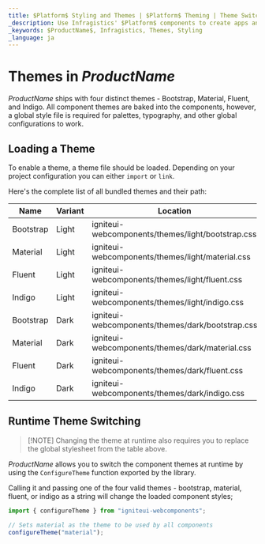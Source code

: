 ```yaml
---
title: $Platform$ Styling and Themes | $Platform$ Theming | Theme Switching | Infragistics
_description: Use Infragistics' $Platform$ components to create apps and improve data visualization with the world’s fastest, virtualized, real-time $Platform$ data grid and streaming financial and business and financial charts.
_keywords: $ProductName$, Infragistics, Themes, Styling
_language: ja
---
```


# Themes in $ProductName$

$ProductName$ ships with four distinct themes - Bootstrap, Material, Fluent, and Indigo. All component themes are baked into the components, however, a global style file is required for palettes, typography, and other global configurations to work.

## Loading a Theme 

To enable a theme, a theme file should be loaded. Depending on your project configuration you can either `import` or `link`.

Here's the complete list of all bundled themes and their path:

| Name        | Variant | Location                                          |
| ----------- | ------- | ------------------------------------------------- |
| Bootstrap   | Light   | igniteui-webcomponents/themes/light/bootstrap.css |
| Material    | Light   | igniteui-webcomponents/themes/light/material.css  |
| Fluent      | Light   | igniteui-webcomponents/themes/light/fluent.css    |
| Indigo      | Light   | igniteui-webcomponents/themes/light/indigo.css    |
| Bootstrap   | Dark    | igniteui-webcomponents/themes/dark/bootstrap.css  |
| Material    | Dark    | igniteui-webcomponents/themes/dark/material.css   |
| Fluent      | Dark    | igniteui-webcomponents/themes/dark/fluent.css     |
| Indigo      | Dark    | igniteui-webcomponents/themes/dark/indigo.css     |


## Runtime Theme Switching

> [!NOTE] Changing the theme at runtime also requires you to replace the global stylesheet from the table above.

$ProductName$ allows you to switch the component themes at runtime by using the `ConfigureTheme` function exported by the library.

Calling it and passing one of the four valid themes - bootstrap, material, fluent, or indigo as a string will change the loaded component styles;

```ts
import { configureTheme } from "igniteui-webcomponents";

// Sets material as the theme to be used by all components
configureTheme("material");
```

